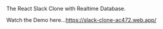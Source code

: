 The React Slack Clone with Realtime Database.

Watch the Demo here...https://slack-clone-ac472.web.app/

